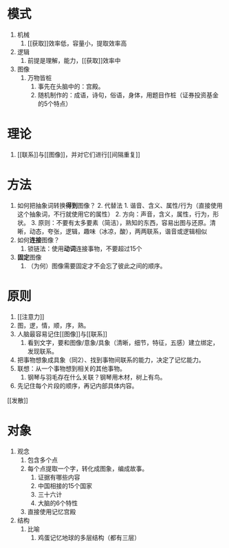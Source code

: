 # 模式
1. 机械
	1. [[获取]]效率低，容量小，提取效率高
2. 逻辑
	1. 前提是理解，能力，[[获取]]效率中
3. 图像
	1. 万物皆桩
		1. 事先在头脑中的：宫殿。
		2. 随机制作的：成语，诗句，俗语，身体，用题目作桩（证券投资基金的5个特点）

# 理论
1. [[联系]]与[[图像]]，并对它们进行[[间隔重复]]
# 方法
1. 如何把抽象词转换**得到**图像？
	2. 代替法
		1. 谐音、含义、属性/行为（直接使用这个抽象词，不行就使用它的属性）
		2. 方向：声音，含义，属性，行为，形状。
		3. 原则：不要有太多要素（简洁），熟知的东西，容易出图与还原。清晰，动态，夸张，逻辑，趣味（冰凉，酸），两两联系，谐音或逻辑相似
2. 如何**连接**图像？
	1. 锁链法：使用**动词**连接事物，不要超过15个
3. **固定**图像
	1. （为何）图像需要固定才不会忘了彼此之间的顺序。
# 原则
1. [[注意力]]
2. 图，逻，情，顺，序，熟。
3. 人脑最容易记住[[图像]]与[[联系]]
	1. 看到文字，要和图像/意象/具象（清晰，细节，特征，五感）建立绑定，发现联系。
4. 把事物想象成具象（同2）、找到事物间联系的能力，决定了记忆能力。
5. 联想：从一个事物想到相关的其他事物。
	1. 钢琴与羽毛存在什么关联？钢琴用木材，树上有鸟。
6. 先记住每个片段的顺序，再记内部具体内容。

[[发散]]

# 对象
1. 观念
	1. 包含多个点
	2. 每个点提取一个字，转化成图象，编成故事。
		1. 证据有哪些内容
		2. 中国相接的15个国家
		3. 三十六计
		4. 大脑的6个特性
	3. 直接使用记忆宫殿
3. 结构
	1. 比喻
		1. 鸡蛋记忆地球的多层结构（都有三层）